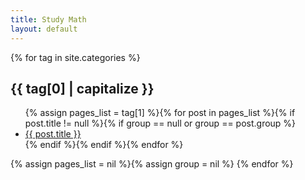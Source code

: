 ```yaml
---
title: Study Math
layout: default
---
```


{% for tag in site.categories %} 
<h2 id="{{ tag[0] }}">{{ tag[0] | capitalize }}</h2>
<ul class="post-list">{% assign pages_list = tag[1] %}{% for post in pages_list %}{% if post.title != null %}{% if group == null or group == post.group %}
  <li><a href="{{ site.url }}{{ post.url }}">{{ post.title }}</a></li>
  {% endif %}{% endif %}{% endfor %}
  </ul>{% assign pages_list = nil %}{% assign group = nil %}
{% endfor %}

